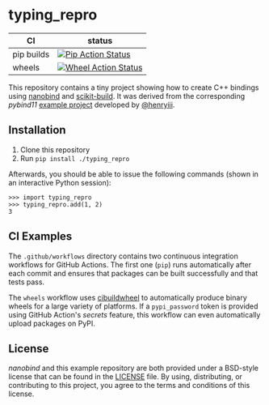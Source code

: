 typing_repro
================

|      CI              | status |
|----------------------|--------|
| pip builds           | [![Pip Action Status][actions-pip-badge]][actions-pip-link] |
| wheels               | [![Wheel Action Status][actions-wheels-badge]][actions-wheels-link] |

[actions-pip-link]:        https://github.com/wjakob/typing_repro/actions?query=workflow%3APip
[actions-pip-badge]:       https://github.com/wjakob/typing_repro/workflows/Pip/badge.svg
[actions-wheels-link]:     https://github.com/wjakob/typing_repro/actions?query=workflow%3AWheels
[actions-wheels-badge]:    https://github.com/wjakob/typing_repro/workflows/Wheels/badge.svg


This repository contains a tiny project showing how to create C++ bindings
using [nanobind](https://github.com/wjakob/nanobind) and
[scikit-build](https://scikit-build.readthedocs.io/en/latest/index.html). It
was derived from the corresponding _pybind11_ [example
project](https://github.com/pybind/cmake_example/) developed by
[@henryiii](https://github.com/henryiii).

Installation
------------

1. Clone this repository
2. Run `pip install ./typing_repro`

Afterwards, you should be able to issue the following commands (shown in an
interactive Python session):

```pycon
>>> import typing_repro
>>> typing_repro.add(1, 2)
3
```

CI Examples
-----------

The `.github/workflows` directory contains two continuous integration workflows
for GitHub Actions. The first one (`pip`) runs automatically after each commit
and ensures that packages can be built successfully and that tests pass.

The `wheels` workflow uses
[cibuildwheel](https://cibuildwheel.readthedocs.io/en/stable/) to automatically
produce binary wheels for a large variety of platforms. If a `pypi_password`
token is provided using GitHub Action's _secrets_ feature, this workflow can
even automatically upload packages on PyPI.


License
-------

_nanobind_ and this example repository are both provided under a BSD-style
license that can be found in the [LICENSE](./LICENSE) file. By using,
distributing, or contributing to this project, you agree to the terms and
conditions of this license.
